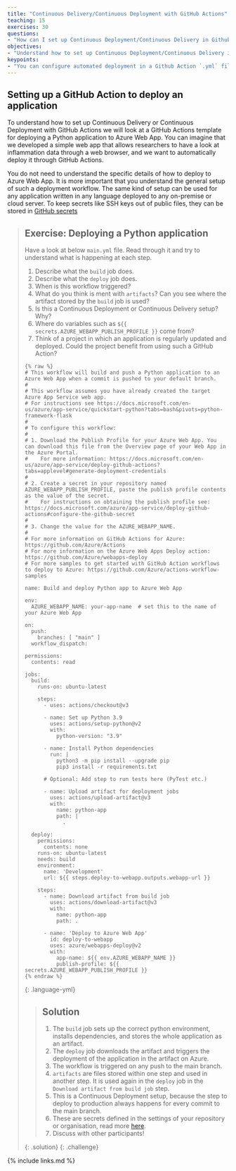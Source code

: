 ```yaml
---
title: "Continuous Delivery/Continuous Deployment with GitHub Actions"
teaching: 15
exercises: 30
questions:
- "How can I set up Continuous Deployment/Continuous Delivery in Github Actions?"
objectives:
- "Understand how to set up Continuous Deployment/Continuous Delivery in Github Actions"
keypoints:
- "You can configure automated deployment in a Github Action `.yml` file"
---
```

## Setting up a GitHub Action to deploy an application
To understand how to set up Continuous Delivery or Continuous Deployment with GitHub Actions we will 
look at a GitHub Actions template for deploying a Python application to Azure Web App. You can imagine that we 
developed a simple web app that allows researchers to have a look at inflammation data through a web browser, 
and we want to automatically deploy it through GitHub Actions.

You do not need to understand the specific details of how to deploy to Azure Web App. It is more important that you understand
the general setup of such a deployment workflow. The same kind of setup can be used for any application written in any 
language deployed to any on-premise or cloud server.
To keep secrets like SSH keys out of public files, they can be stored in [GitHub secrets](https://docs.github.com/en/actions/security-guides/using-secrets-in-github-actions)

> ## Exercise: Deploying a Python application
> Have a look at below `main.yml` file. Read through it and try to understand what is happening at each step.
> 1. Describe what the `build` job does.
> 2. Describe what the `deploy` job does.
> 3. When is this workflow triggered?
> 4. What do you think is ment with `artifacts`? Can you see where the artifact stored by the `build` job is used?
> 5. Is this a Continuous Deployment or Continuous Delivery setup? Why?
> 6. Where do variables such as `${{ secrets.AZURE_WEBAPP_PUBLISH_PROFILE }}` come from?
> 7. Think of a project in which an application is regularly updated and deployed. Could the project benefit from using such a GitHub Action?
> 
>
> ~~~
> {% raw %}
> # This workflow will build and push a Python application to an Azure Web App when a commit is pushed to your default branch.
> #
> # This workflow assumes you have already created the target Azure App Service web app.
> # For instructions see https://docs.microsoft.com/en-us/azure/app-service/quickstart-python?tabs=bash&pivots=python-framework-flask
> #
> # To configure this workflow:
> #
> # 1. Download the Publish Profile for your Azure Web App. You can download this file from the Overview page of your Web App in the Azure Portal.
> #    For more information: https://docs.microsoft.com/en-us/azure/app-service/deploy-github-actions?tabs=applevel#generate-deployment-credentials
> #
> # 2. Create a secret in your repository named AZURE_WEBAPP_PUBLISH_PROFILE, paste the publish profile contents as the value of the secret.
> #    For instructions on obtaining the publish profile see: https://docs.microsoft.com/azure/app-service/deploy-github-actions#configure-the-github-secret
> #
> # 3. Change the value for the AZURE_WEBAPP_NAME.
> #
> # For more information on GitHub Actions for Azure: https://github.com/Azure/Actions
> # For more information on the Azure Web Apps Deploy action: https://github.com/Azure/webapps-deploy
> # For more samples to get started with GitHub Action workflows to deploy to Azure: https://github.com/Azure/actions-workflow-samples
> 
> name: Build and deploy Python app to Azure Web App
> 
> env:
>   AZURE_WEBAPP_NAME: your-app-name  # set this to the name of your Azure Web App
> 
> on:
>   push:
>     branches: [ "main" ]
>   workflow_dispatch:
> 
> permissions:
>   contents: read
> 
> jobs:
>   build:
>     runs-on: ubuntu-latest
> 
>     steps:
>       - uses: actions/checkout@v3
> 
>       - name: Set up Python 3.9
>         uses: actions/setup-python@v2
>         with:
>           python-version: "3.9"
> 
>       - name: Install Python dependencies
>         run: |
>           python3 -m pip install --upgrade pip
>           pip3 install -r requirements.txt
> 
>       # Optional: Add step to run tests here (PyTest etc.)
> 
>       - name: Upload artifact for deployment jobs
>         uses: actions/upload-artifact@v3
>         with:
>           name: python-app
>           path: |
>             .
> 
>   deploy:
>     permissions:
>       contents: none
>     runs-on: ubuntu-latest
>     needs: build
>     environment:
>       name: 'Development'
>       url: ${{ steps.deploy-to-webapp.outputs.webapp-url }}
> 
>     steps:
>       - name: Download artifact from build job
>         uses: actions/download-artifact@v3
>         with:
>           name: python-app
>           path: .
> 
>       - name: 'Deploy to Azure Web App'
>         id: deploy-to-webapp
>         uses: azure/webapps-deploy@v2
>         with:
>           app-name: ${{ env.AZURE_WEBAPP_NAME }}
>           publish-profile: ${{ secrets.AZURE_WEBAPP_PUBLISH_PROFILE }}
> {% endraw %}
> ~~~
> {: .language-yml}
> 
> > ## Solution
> > 1. The `build` job sets up the correct python environment, installs dependencies, and stores the whole application as an artifact.
> > 2. The `deploy` job downloads the artifact and triggers the deployment of the application in the artifact on Azure.
> > 3. The workflow is triggered on any push to the main branch.
> > 4. `artifacts` are files stored within one step and used in another step. 
> >    It is used again in the `deploy` job in the `Download artifact from build job` step.
> > 5. This is a Continuous Deployment setup, because the step to deploy to production always happens for every commit to the main branch.
> > 6. These are secrets defined in the settings of your repository or organisation, read more [here](https://docs.github.com/en/actions/security-guides/using-secrets-in-github-actions).
> > 7. Discuss with other participants!
> >
> {: .solution}
{: .challenge}


{% include links.md %}
